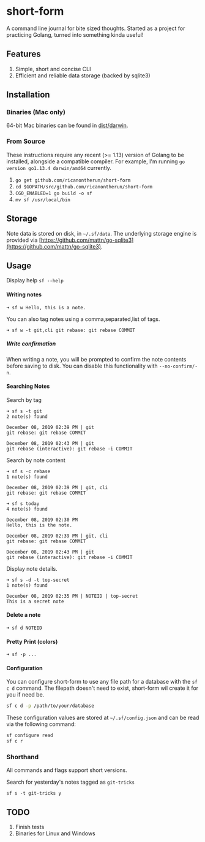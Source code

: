 # short-form

A command line journal for bite sized thoughts. Started as a project for practicing Golang, turned into something kinda useful!

## Features

1. Simple, short and concise CLI
2. Efficient and reliable data storage (backed by sqlite3)

## Installation

### Binaries (Mac only)
64-bit Mac binaries can be found in [dist/darwin](dist/darwin).

### From Source
These instructions require any recent (>= 1.13) version of Golang to be installed, alongside a compatible compiler. For example, I'm running `go version go1.13.4 darwin/amd64` currently.

1. `go get github.com/ricanontherun/short-form`
2. `cd $GOPATH/src/github.com/ricanontherun/short-form`
3. `CGO_ENABLED=1 go build -o sf`
3. `mv sf /usr/local/bin`

## Storage
Note data is stored on disk, in `~/.sf/data`. The underlying storage engine is provided via [https://github.com/mattn/go-sqlite3](https://github.com/mattn/go-sqlite3).

## Usage

Display help
`sf --help`
#### Writing notes
```
➜ sf w Hello, this is a note.
```

You can also tag notes using a comma,separated,list of tags.
```
➜ sf w -t git,cli git rebase: git rebase COMMIT
```

##### Write confirmation

When writing a note, you will be prompted to confirm the note contents before saving to disk. You can
disable this functionality with `--no-confirm/-n`.

#### Searching Notes

Search by tag
```
➜ sf s -t git
2 note(s) found

December 08, 2019 02:39 PM | git
git rebase: git rebase COMMIT

December 08, 2019 02:43 PM | git
git rebase (interactive): git rebase -i COMMIT
```

Search by note content
```
➜ sf s -c rebase
1 note(s) found

December 08, 2019 02:39 PM | git, cli
git rebase: git rebase COMMIT
```

```
➜ sf s today
4 note(s) found

December 08, 2019 02:30 PM
Hello, this is the note.

December 08, 2019 02:39 PM | git, cli
git rebase: git rebase COMMIT

December 08, 2019 02:43 PM | git
git rebase (interactive): git rebase -i COMMIT
```

Display note details.
```
➜ sf s -d -t top-secret 
1 note(s) found

December 08, 2019 02:35 PM | NOTEID | top-secret
This is a secret note
```

#### Delete a note
```
➜ sf d NOTEID
```

#### Pretty Print (colors)

```
➜ sf -p ...
```

#### Configuration
You can configure short-form to use any file path for a database
with the `sf c d` command. The filepath doesn't need to exist, short-form
wil create it for you if need be.

```bash
sf c d -p /path/to/your/database
```

These configuration values are stored at `~/.sf/config.json` and can be read via the following command:

```bash
sf configure read
sf c r
```

### Shorthand
All commands and flags support short versions.

Search for yesterday's notes tagged as `git-tricks`
```
sf s -t git-tricks y
```

## TODO

1. Finish tests
2. Binaries for Linux and Windows
